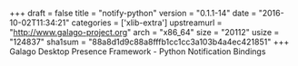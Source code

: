 +++
draft = false
title = "notify-python"
version = "0.1.1-14"
date = "2016-10-02T11:34:21"
categories = ['xlib-extra']
upstreamurl = "http://www.galago-project.org"
arch = "x86_64"
size = "20112"
usize = "124837"
sha1sum = "88a8d1d9c88a8fffb1cc1cc3a103b4a4ec421851"
+++
Galago Desktop Presence Framework - Python Notification Bindings